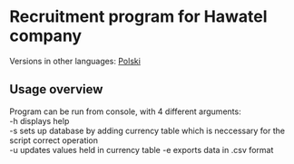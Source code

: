 # Recruitment program for Hawatel company
Versions in other languages:
<a href = https://github.com/MrResor/Hawatel_rekrutacja/blob/main/README.pl.md>Polski </a></br>

## Usage overview
Program can be run from console, with 4 different arguments:</br>
-h  displays help</br>
-s  sets up database by adding currency table which is neccessary for the script correct operation</br>
-u  updates values held in currency table
-e  exports data in .csv format